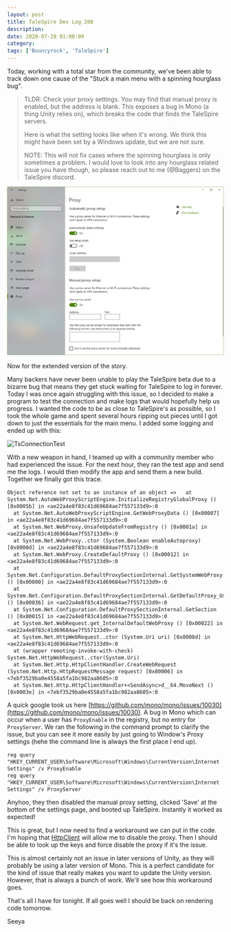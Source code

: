 ```yaml
---
layout: post
title: TaleSpire Dev Log 208
description:
date: 2020-07-28 01:08:09
category:
tags: ['Bouncyrock', 'TaleSpire']
---
```


Today, working with a total star from the community, we've been able to track down one cause of the "Stuck a main menu with a spinning hourglass bug".

> TLDR: Check your proxy settings. You may find that manual proxy is enabled, but the address is blank. This exposes a bug in Mono (a thing Unity relies on), which breaks the code that finds the TaleSpire servers.
>
> Here is what the setting looks like when it's wrong. We think this might have been set by a Windows update, but we are not sure.
>
> NOTE: This will not fix cases where the spinning hourglass is only sometimes a problem. I would love to look into any hourglass related issue you have though, so please reach out to me (@Baggers) on the TaleSpire discord.

![the problem](/assets/images/proxyIssue0.png)

Now for the extended version of the story.

Many backers have never been unable to play the TaleSpire beta due to a bizarre bug that means they get stuck waiting for TaleSpire to log in forever. Today I was once again struggling with this issue, so I decided to make a program to test the connection and make logs that would hopefully help us progress. I wanted the code to be as close to TaleSpire's as possible, so I took the whole game and spent several hours ripping out pieces until I got down to just the essentials for the main menu. I added some logging and ended up with this:

![TsConnectionTest](/assets/videos.TsConnectionTest.gif)

With a new weapon in hand, I teamed up with a community member who had experienced the issue. For the next hour, they ran the test app and send me the logs. I would then modify the app and send them a new build. Together we finally got this trace.

```
Object reference not set to an instance of an object =>   at System.Net.AutoWebProxyScriptEngine.InitializeRegistryGlobalProxy () [0x0005b] in <ae22a4e8f83c41d69684ae7f557133d9>:0
  at System.Net.AutoWebProxyScriptEngine.GetWebProxyData () [0x00007] in <ae22a4e8f83c41d69684ae7f557133d9>:0
  at System.Net.WebProxy.UnsafeUpdateFromRegistry () [0x0001a] in <ae22a4e8f83c41d69684ae7f557133d9>:0
  at System.Net.WebProxy..ctor (System.Boolean enableAutoproxy) [0x0000d] in <ae22a4e8f83c41d69684ae7f557133d9>:0
  at System.Net.WebProxy.CreateDefaultProxy () [0x00012] in <ae22a4e8f83c41d69684ae7f557133d9>:0
  at System.Net.Configuration.DefaultProxySectionInternal.GetSystemWebProxy () [0x00000] in <ae22a4e8f83c41d69684ae7f557133d9>:0
  at System.Net.Configuration.DefaultProxySectionInternal.GetDefaultProxy_UsingOldMonoCode () [0x00036] in <ae22a4e8f83c41d69684ae7f557133d9>:0
  at System.Net.Configuration.DefaultProxySectionInternal.GetSection () [0x00015] in <ae22a4e8f83c41d69684ae7f557133d9>:0
  at System.Net.WebRequest.get_InternalDefaultWebProxy () [0x00022] in <ae22a4e8f83c41d69684ae7f557133d9>:0
  at System.Net.HttpWebRequest..ctor (System.Uri uri) [0x0008d] in <ae22a4e8f83c41d69684ae7f557133d9>:0
  at (wrapper remoting-invoke-with-check) System.Net.HttpWebRequest..ctor(System.Uri)
  at System.Net.Http.HttpClientHandler.CreateWebRequest (System.Net.Http.HttpRequestMessage request) [0x00006] in <7ebf3529ba0e4558a5fa1bc982aa8605>:0
  at System.Net.Http.HttpClientHandler+<SendAsync>d__64.MoveNext () [0x0003e] in <7ebf3529ba0e4558a5fa1bc982aa8605>:0
  ```

A quick google took us here [https://github.com/mono/mono/issues/10030](https://github.com/mono/mono/issues/10030). A bug in Mono which can occur when a user has `ProxyEnable` in the registry, but no entry for `ProxyServer`. We ran the following in the command prompt to clarify the issue, but you can see it more easily by just going to Window's Proxy settings (hehe the command line is always the first place I end up).

```
reg query "HKEY_CURRENT_USER\Software\Microsoft\Windows\CurrentVersion\Internet Settings" /v ProxyEnable
reg query "HKEY_CURRENT_USER\Software\Microsoft\Windows\CurrentVersion\Internet Settings" /v ProxyServer
```

Anyhoo, they then disabled the manual proxy setting, clicked 'Save' at the bottom of the settings page, and booted up TaleSpire. Instantly it worked as expected!

This is great, but I now need to find a workaround we can put in the code. I'm hoping that [HttpClient](https://docs.microsoft.com/en-us/dotnet/api/system.net.http.httpclient?view=netframework-4.7) will allow me to disable the proxy. Then I should be able to look up the keys and force disable the proxy if it's the issue.

This is almost certainly not an issue in later versions of Unity, as they will probably be using a later version of Mono. This is a perfect candidate for the kind of issue that really makes you want to update the Unity version. However, that is always a bunch of work. We'll see how this workaround goes.

That's all I have for tonight. If all goes well I should be back on rendering code tomorrow.

Seeya
